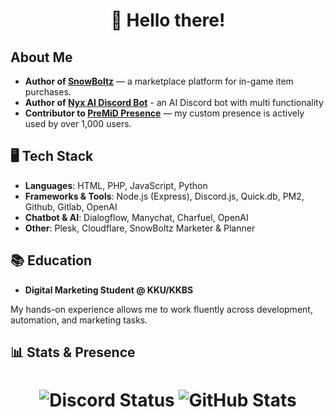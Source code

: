 <h1 align="center">
  👋 Hello there!
</h1>

## About Me

- **Author of [SnowBoltz](https://snowboltz.net)** — a marketplace platform for in-game item purchases.
- **Author of [Nyx AI Discord Bot](https://nyxbot.app)** - an AI Discord bot with multi functionality
- **Contributor to [PreMiD Presence](https://premid.app/users/439582316873121793)** — my custom presence is actively used by over 1,000 users.

## 🖥️ Tech Stack

- **Languages**: HTML, PHP, JavaScript, Python
- **Frameworks & Tools**: Node.js (Express), Discord.js, Quick.db, PM2, Github, Gitlab, OpenAI
- **Chatbot & AI**: Dialogflow, Manychat, Charfuel, OpenAI
- **Other**: Plesk, Cloudflare, SnowBoltz Marketer & Planner

## 📚 Education

- **Digital Marketing Student @ KKU/KKBS**

My hands-on experience allows me to work fluently across development, automation, and marketing tasks.

## 📊 Stats & Presence

<h1 align="center">
  <img src="https://lanyard.cnrad.dev/api/439582316873121793" alt="Discord Status" style="width:auto;">
  <img src="https://github-readme-stats.vercel.app/api?username=Tapao-NonSen&show_icons=true&theme=tokyonight" alt="GitHub Stats" style="width:auto;">
</h1>
